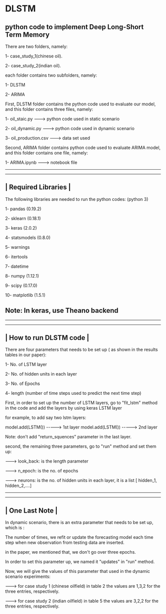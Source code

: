 # DLSTM
python code to implement Deep Long-Short Term Memory
-------------------------------------------------------

There are two folders, namely:

1- case_study_1(chinese oil).

2- case_study_2(indian oil).

each folder contains two subfolders, namely:

1- DLSTM

2- ARIMA

First, DLSTM folder contains the python code used to evaluate our model, and this folder contains three files, namely:

1- oil_staic.py ---> python code used in static scenario

2- oil_dynamic.py ---> python code used in dynamic scenario

3- oil_production.csv ---> data set used

Second, ARIMA folder contains python code used to evaluate ARIMA model, and this folder contains one file, namely:

1- ARIMA.ipynb ---> notebook file 


****************************************************************************************************************************

 --------------------                    
| Required Libraries |
 --------------------

 The following libraries are needed to run the python codes: (python 3)

1- pandas (0.19.2)

2- sklearn (0.18.1)

3- keras (2.0.2)

4- statsmodels (0.8.0)

5- warnings

6- itertools

7- datetime

8- numpy (1.12.1)

9- scipy (0.17.0)

10- matplotlib (1.5.1)


Note: In keras, use Theano backend
-----------------------------------

*********************************************************************************************************************

 -----------------------
| How to run DLSTM code |
 -----------------------

There are four parameters that needs to be set up ( as shown in the results tables in our paper):

1- No. of LSTM layer

2- No. of hidden units in each layer

3- No. of Epochs

4- length (number of time steps used to predict the next time step)


First, in order to set up the number of LSTM layers, go to "fit_lstm" method in the code and add the layers by using keras LSTM layer

for example, to add say two lstm layers:

model.add(LSTM()) -----> 1st layer
model.add(LSTM()) -----> 2nd layer

Note: don't add "return_squences" parameter in the last layer.


second, the remaining three parameters, go to "run" method and set them up:

 ---> look_back: is the length parameter

 ---> n_epoch: is the no. of epochs

 ---> neurons: is the no. of hidden units in each layer, it is a list [ hidden_1, hidden_2,....]


****************************************************************************************************************************

 ---------------
| One Last Note |
 ---------------

In dynamic scenario, there is an extra parameter that needs to be set up, which is :

The number of times, we refit or update the forecasting model each time step when new observation from testing data are inserted.

in the paper, we mentioned that, we don't go over three epochs.

In order to set this parameter up, we named it "updates" in "run" method.

Now, we will give the values of this parameter that used in the dynamic scenario experiments:

 ---> for case study 1 (chinese oilfield) in table 2 the values are 1,3,2 for the three entries, respectively.

 ---> for case study 2 (indian oilfield) in table 5 the values are 3,2,2 for the three entries, respectively.












